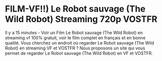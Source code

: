 # FILM-VF!!) Le Robot sauvage (The Wild Robot) Streaming 720p VOSTFR

Il y a 15 minutes - Voir un Film Le Robot sauvage (The Wild Robot) en streaming vf 100% gratuit, voir le film complet en français et en bonne qualité. Vous cherchez un endroit où regarder Le Robot sauvage (The Wild Robot) en streaming VF et VOSTFR ? Nous proposons un site qui vous permet de regarder Le Robot sauvage (The Wild Robot) en VF et VOSTFR.
